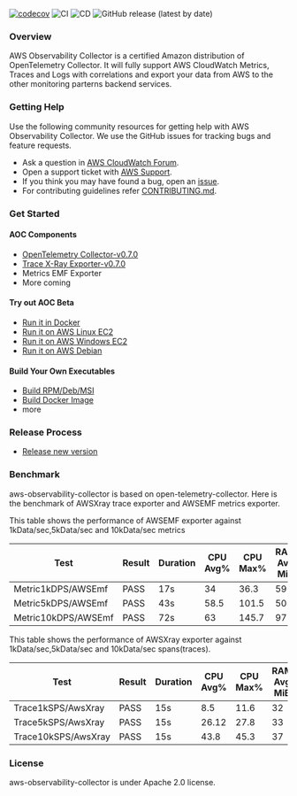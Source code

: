 [![codecov](https://codecov.io/gh/mxiamxia/aws-opentelemetry-collector/branch/master/graph/badge.svg)](https://codecov.io/gh/mxiamxia/aws-opentelemetry-collector)
![CI](https://github.com/mxiamxia/aws-opentelemetry-collector/workflows/CI/badge.svg)
![CD](https://github.com/mxiamxia/aws-opentelemetry-collector/workflows/CD/badge.svg)
![GitHub release (latest by date)](https://img.shields.io/github/v/release/mxiamxia/aws-opentelemetry-collector)


### Overview

AWS Observability Collector is a certified Amazon distribution of OpenTelemetry Collector. It will fully support AWS CloudWatch Metrics, Traces and Logs with correlations and export your data from AWS to the other monitoring parterns backend services.

### Getting Help

Use the following community resources for getting help with AWS Observability Collector. We use the GitHub issues for tracking bugs and feature requests.

* Ask a question in [AWS CloudWatch Forum](https://forums.aws.amazon.com/forum.jspa?forumID=138).
* Open a support ticket with [AWS Support](http://docs.aws.amazon.com/awssupport/latest/user/getting-started.html).
* If you think you may have found a bug, open an [issue](https://github.com/mxiamxia/aws-opentelemetry-collector/issues/new).
* For contributing guidelines refer [CONTRIBUTING.md](https://github.com/mxiamxia/aws-opentelemetry-collector/blob/master/CONTRIBUTING.md).

### Get Started

#### AOC Components
* [OpenTelemetry Collector-v0.7.0](https://github.com/open-telemetry/opentelemetry-collector/)
* [Trace X-Ray Exporter-v0.7.0](https://github.com/open-telemetry/opentelemetry-collector-contrib/tree/master/exporter/awsxrayexporter)
* Metrics EMF Exporter
* More coming

#### Try out AOC Beta
* [Run it in Docker](docs/developers/docker-demo.md)
* [Run it on AWS Linux EC2](docs/developers/linux-rpm-demo.md)
* [Run it on AWS Windows EC2](docs/developers/windows-other-demo.md)
* [Run it on AWS Debian](docs/developers/debian-deb-demo.md)

#### Build Your Own Executables
* [Build RPM/Deb/MSI](docs/developers/build-aoc.md)
* [Build Docker Image](docs/developers/build-aoc.md)
* more

### Release Process
* [Release new version](docs/developers/release-new-version.md)

### Benchmark

aws-observability-collector is based on open-telemetry-collector. Here is the benchmark of AWSXray trace exporter and AWSEMF metrics exporter.

This table shows the performance of AWSEMF exporter  against 1kData/sec,5kData/sec and 10kData/sec metrics

| Test                | Result | Duration | CPU Avg% | CPU Max% | RAM Avg MiB | RAM Max MiB | Sent Items | Received Items |
|---------------------|--------|----------|----------|----------|-------------|-------------|------------|----------------|
| Metric1kDPS/AWSEmf  | PASS   | 17s      |       34 |     36.3 |          59 |          82 |     105000 |         105000 |
| Metric5kDPS/AWSEmf  | PASS   | 43s      |     58.5 |    101.5 |         505 |         678 |     508200 |         508200 |
| Metric10kDPS/AWSEmf | PASS   | 72s      |       63 |    145.7 |         971 |        1178 |     849100 |         849100 |

This table shows the performance of AWSXray  exporter against 1kData/sec,5kData/sec and 10kData/sec spans(traces).

| Test                | Result | Duration | CPU Avg% | CPU Max% | RAM Avg MiB | RAM Max MiB | Sent Items | Received Items |
|---------------------|--------|----------|----------|----------|-------------|-------------|------------|----------------|
| Trace1kSPS/AwsXray  | PASS   | 15s      |      8.5 |     11.6 |          32 |          36 |      15000 |          15000 |
| Trace5kSPS/AwsXray  | PASS   | 15s      |    26.12 |     27.8 |          33 |          38 |      74400 |          74400 |
| Trace10kSPS/AwsXray | PASS   | 15s      |     43.8 |     45.3 |          37 |          43 |     132500 |         132500 |





### License
aws-observability-collector is under Apache 2.0 license.
